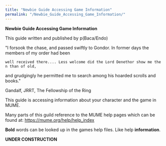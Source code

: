 ```yaml
---
title: "Newbie Guide Accessing Game Information"
permalink: "/Newbie_Guide_Accessing_Game_Information/"
---
```


**Newbie Guide Accessing Game Information**

This guide written and published by p(Baca/Endo)

"I forsook the chase, and passed swiftly to Gondor. In former days the
members of my order had been

`well received there.... Less welcome did the Lord Denethor show me then than of old, `

and grudgingly he permitted me to search among his hoarded scrolls and
books."

Gandalf, JRRT, The Fellowship of the Ring

This guide is accessing information about your character and the game in
MUME.

Many parts of this guild reference to the MUME help pages which can be
found at: <https://mume.org/help/help_index>

**Bold** words can be looked up in the games help files. Like help
**information**.

**UNDER CONSTRUCTION**
